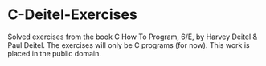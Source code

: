 # C-Deitel-Exercises 
Solved exercises from the book C How To Program, 6/E, by Harvey Deitel & Paul 
Deitel. The exercises will only be C programs (for now). This work is placed 
in the public domain.
